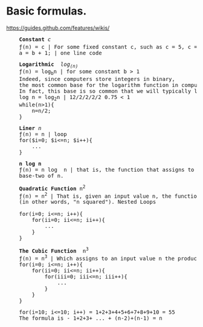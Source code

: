 # Basic formulas. 
https://guides.github.com/features/wikis/

<pre>
    <b>Constant</b> <i>c</i>
    &#402;(n) = c | For some fixed constant c, such as c = 5, c = 27, or c = 2 <sup>10</sup> 
    a = b + 1; | one line code
</pre> 

<pre>
    <b>Logarithmic</b>  <i>log<sub>(n)</sub></i>
    &#402;(n) = log<sub>b</sub>n | for some constant b > 1
    Indeed, since computers store integers in binary, 
    the most common base for the logarithm function in computer science is 2. 
    In fact, this base is so common that we will typically leave it off when it is
    log n = log<sub>2</sub>n | 12/2/2/2/2 0.75 < 1
    while(n>1){
        n=n/2;
    }
</pre>

<pre>
    <b>Liner</b> <i>n</i>
    &#402;(n) = n | loop
    for($i=0; $i<=n; $i++){
        ...
    }
</pre>

<pre>
    <b>n log n</b> 
    &#402;(n) = n log  n | that is, the function that assigns to an input n the value of n times the logarithm 
    base-two of n.
</pre>

<pre>
    <b>Quadratic Function</b> n<sup>2</sup>
    &#402;(n) = n<sup>2</sup> | That is, given an input value n, the function f assigns the product of n with itself
    (in other words, "n squared"). Nested Loops

    for(i=0; i<=n; i++){
        for(ii=0; ii<=n; ii++){
            ...
        }
    }
</pre>

<pre>
    <b>The Cubic Function</b>  n<sup>3</sup>
    &#402;(n) = n<sup>3</sup> | Which assigns to an input value n the product of n with itself three times.
    for(i=0; i<=n; i++){
        for(ii=0; ii<=n; ii++){
            for(iii=0; iii<=n; iii++){
                ...
            }
        }
    }
</pre>

<pre>
    for(i=10; i<=10; i++) = 1+2+3+4+5+6+7+8+9+10 = 55 
    The formula is - 1+2+3+ ... + (n-2)+(n-1) = n
</pre>